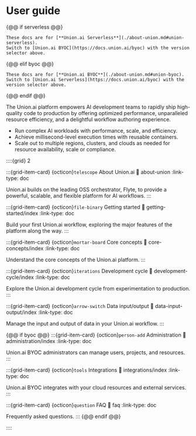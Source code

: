 # User guide

{@@ if serverless @@}

```{admonition} Union.ai Serverless
These docs are for [**Union.ai Serverless**](./about-union.md#union-serverless).
Switch to [Union.ai BYOC](https://docs.union.ai/byoc) with the version selector above.
```

{@@ elif byoc @@}

```{admonition} Union.ai BYOC
These docs are for [**Union.ai BYOC**](./about-union.md#union-byoc).
Switch to [Union.ai Serverless](https://docs.union.ai/byoc) with the version selector above.
```

{@@ endif @@}

The Union.ai platform empowers AI development teams to rapidly ship high-quality code to production by offering optimized performance, unparalleled resource efficiency, and a delightful workflow authoring experience.

* Run complex AI workloads with performance, scale, and efficiency.
* Achieve millisecond-level execution times with reusable containers.
* Scale out to multiple regions, clusters, and clouds as needed for resource availability, scale or compliance.


::::{grid} 2

:::{grid-item-card} {octicon}`telescope` About Union.ai
:link: about-union
:link-type: doc

Union.ai builds on the leading OSS orchestrator, Flyte, to provide a powerful, scalable, and flexible platform for AI workflows.
:::

:::{grid-item-card} {octicon}`file-binary` Getting started
:link: getting-started/index
:link-type: doc

Build your first Union.ai workflow, exploring the major features of the platform along the way.
:::

:::{grid-item-card} {octicon}`mortar-board` Core concepts
:link: core-concepts/index
:link-type: doc

Understand the core concepts of the Union.ai platform.
:::

:::{grid-item-card} {octicon}`iterations` Development cycle
:link: development-cycle/index
:link-type: doc

Explore the Union.ai development cycle from experimentation to production.
:::

:::{grid-item-card} {octicon}`arrow-switch` Data input/output
:link: data-input-output/index
:link-type: doc

Manage the input and output of data in your Union.ai workflow.
:::

{@@ if byoc @@}
:::{grid-item-card} {octicon}`person-add` Administration
:link: administration/index
:link-type: doc

Union.ai BYOC administrators can manage users, projects, and resources.
:::

:::{grid-item-card} {octicon}`tools` Integrations
:link: integrations/index
:link-type: doc

Union.ai BYOC integrates with your cloud resources and external services.
:::

:::{grid-item-card} {octicon}`question` FAQ
:link: faq
:link-type: doc

Frequently asked questions.
:::
{@@ endif @@}

::::
